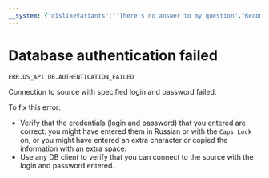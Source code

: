 ```yaml
---
__system: {"dislikeVariants":["There's no answer to my question","Recommendations aren't helpful","Content does not match the title","Other"]}
---
```

# Database authentication failed

`ERR.DS_API.DB.AUTHENTICATION_FAILED`

Connection to source with specified login and password failed.

To fix this error:

* Verify that the credentials (login and password) that you entered are correct: you might have entered them in Russian or with the `Caps Lock` on, or you might have entered an extra character or copied the information with an extra space.
* Use any DB client to verify that you can connect to the source with the login and password entered.
